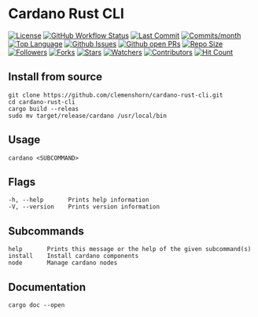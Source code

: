 # Cardano Rust CLI

[![License](https://img.shields.io/github/license/cardano-rust-cli/cardano?style=flat)](https://github.com/cardano-rust-cli/cardano/blob/master/LICENSE)
[![GitHub Workflow Status](https://img.shields.io/github/workflow/status/cardano-rust-cli/cardano/cardano-rust-cli?label=cardano-rust-cli&logo=github&style=flat)](https://github.com/cardano-rust-cli/cardano/actions?query=workflow:cardano-rust-cli)
[![Last Commit](https://img.shields.io/github/last-commit/cardano-rust-cli/cardano?style=flat)](https://github.com/cardano-rust-cli/cardano/graphs/commit-activity)
[![Commits/month](https://img.shields.io/github/commit-activity/m/cardano-rust-cli/cardano?style=flat)](https://github.com/cardano-rust-cli/cardano/graphs/commit-activity)
[![Top Language](https://img.shields.io/github/languages/top/cardano-rust-cli/cardano?style=flat)](https://github.com/cardano-rust-cli/cardano)
[![Github Issues](https://img.shields.io/github/issues-raw/cardano-rust-cli/cardano?style=flat)](https://github.com/cardano-rust-cli/cardano/issues)
[![Github open PRs](https://img.shields.io/github/issues-pr-raw/cardano-rust-cli/cardano?style=flat)](https://github.com/cardano-rust-cli/cardano/pulls)
[![Repo Size](https://img.shields.io/github/repo-size/cardano-rust-cli/cardano?style=flat)](https://github.com/cardano-rust-cli/cardano)
[![Followers](https://img.shields.io/github/followers/cardano-rust-cli?style=flat)](https://github.com/cardano-rust-cli?tab=followers)
[![Forks](https://img.shields.io/github/forks/cardano-rust-cli/cardano?style=flat)](https://github.com/cardano-rust-cli/cardano/network/members)
[![Stars](https://img.shields.io/github/stars/cardano-rust-cli/cardano?style=flat)](https://github.com/cardano-rust-cli/cardano/stargazers)
[![Watchers](https://img.shields.io/github/watchers/cardano-rust-cli/cardano?style=flat)](https://github.com/cardano-rust-cli/cardano/watchers)
[![Contributors](https://img.shields.io/github/contributors/cardano-rust-cli/cardano?style=flat)](https://github.com/cardano-rust-cli/cardano/graphs/contributors)
[![Hit Count](http://hits.dwyl.com/cardano-rust-cli/cardano.svg?style=flat)](https://github.com/cardano-rust-cli/cardano)

## Install from source

    git clone https://github.com/clemenshorn/cardano-rust-cli.git
    cd cardano-rust-cli
    cargo build --releas
    sudo mv target/release/cardano /usr/local/bin

## Usage

    cardano <SUBCOMMAND>

## Flags

    -h, --help       Prints help information
    -V, --version    Prints version information

## Subcommands

    help       Prints this message or the help of the given subcommand(s)
    install    Install cardano components
    node       Manage cardano nodes

## Documentation

    cargo doc --open
